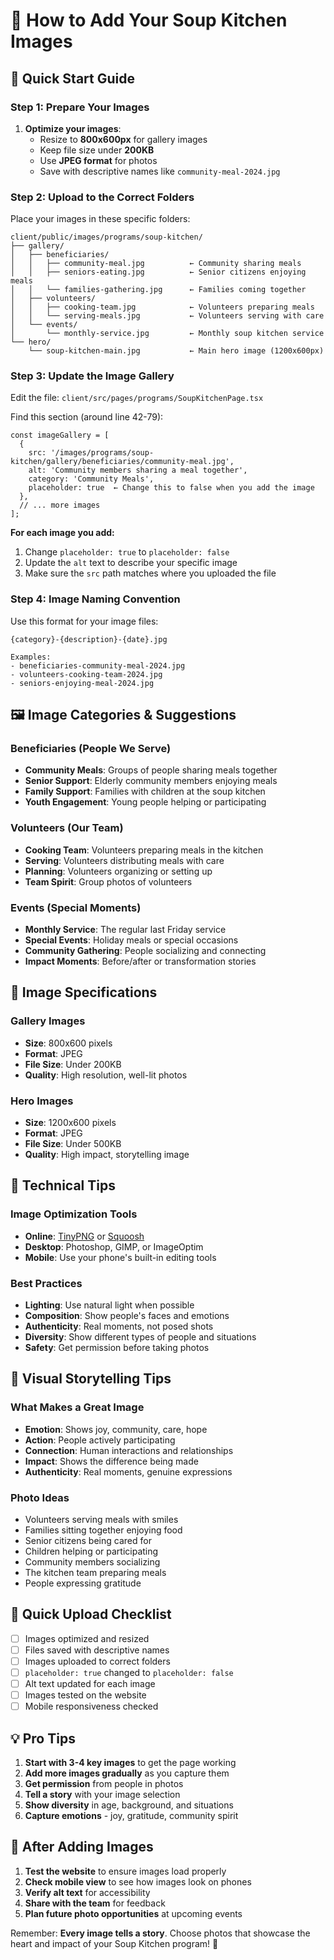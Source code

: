 # 📸 How to Add Your Soup Kitchen Images

## 🎯 **Quick Start Guide**

### **Step 1: Prepare Your Images**
1. **Optimize your images**:
   - Resize to **800x600px** for gallery images
   - Keep file size under **200KB**
   - Use **JPEG format** for photos
   - Save with descriptive names like `community-meal-2024.jpg`

### **Step 2: Upload to the Correct Folders**

Place your images in these specific folders:

```
client/public/images/programs/soup-kitchen/
├── gallery/
│   ├── beneficiaries/
│   │   ├── community-meal.jpg          ← Community sharing meals
│   │   ├── seniors-eating.jpg          ← Senior citizens enjoying meals
│   │   └── families-gathering.jpg      ← Families coming together
│   ├── volunteers/
│   │   ├── cooking-team.jpg            ← Volunteers preparing meals
│   │   └── serving-meals.jpg           ← Volunteers serving with care
│   └── events/
│       └── monthly-service.jpg         ← Monthly soup kitchen service
└── hero/
    └── soup-kitchen-main.jpg           ← Main hero image (1200x600px)
```

### **Step 3: Update the Image Gallery**

Edit the file: `client/src/pages/programs/SoupKitchenPage.tsx`

Find this section (around line 42-79):
```tsx
const imageGallery = [
  {
    src: '/images/programs/soup-kitchen/gallery/beneficiaries/community-meal.jpg',
    alt: 'Community members sharing a meal together',
    category: 'Community Meals',
    placeholder: true  ← Change this to false when you add the image
  },
  // ... more images
];
```

**For each image you add:**
1. Change `placeholder: true` to `placeholder: false`
2. Update the `alt` text to describe your specific image
3. Make sure the `src` path matches where you uploaded the file

### **Step 4: Image Naming Convention**

Use this format for your image files:
```
{category}-{description}-{date}.jpg

Examples:
- beneficiaries-community-meal-2024.jpg
- volunteers-cooking-team-2024.jpg
- seniors-enjoying-meal-2024.jpg
```

## 🖼️ **Image Categories & Suggestions**

### **Beneficiaries (People We Serve)**
- **Community Meals**: Groups of people sharing meals together
- **Senior Support**: Elderly community members enjoying meals
- **Family Support**: Families with children at the soup kitchen
- **Youth Engagement**: Young people helping or participating

### **Volunteers (Our Team)**
- **Cooking Team**: Volunteers preparing meals in the kitchen
- **Serving**: Volunteers distributing meals with care
- **Planning**: Volunteers organizing or setting up
- **Team Spirit**: Group photos of volunteers

### **Events (Special Moments)**
- **Monthly Service**: The regular last Friday service
- **Special Events**: Holiday meals or special occasions
- **Community Gathering**: People socializing and connecting
- **Impact Moments**: Before/after or transformation stories

## 📱 **Image Specifications**

### **Gallery Images**
- **Size**: 800x600 pixels
- **Format**: JPEG
- **File Size**: Under 200KB
- **Quality**: High resolution, well-lit photos

### **Hero Images**
- **Size**: 1200x600 pixels
- **Format**: JPEG
- **File Size**: Under 500KB
- **Quality**: High impact, storytelling image

## 🔧 **Technical Tips**

### **Image Optimization Tools**
- **Online**: [TinyPNG](https://tinypng.com/) or [Squoosh](https://squoosh.app/)
- **Desktop**: Photoshop, GIMP, or ImageOptim
- **Mobile**: Use your phone's built-in editing tools

### **Best Practices**
- **Lighting**: Use natural light when possible
- **Composition**: Show people's faces and emotions
- **Authenticity**: Real moments, not posed shots
- **Diversity**: Show different types of people and situations
- **Safety**: Get permission before taking photos

## 🎨 **Visual Storytelling Tips**

### **What Makes a Great Image**
- **Emotion**: Shows joy, community, care, hope
- **Action**: People actively participating
- **Connection**: Human interactions and relationships
- **Impact**: Shows the difference being made
- **Authenticity**: Real moments, genuine expressions

### **Photo Ideas**
- Volunteers serving meals with smiles
- Families sitting together enjoying food
- Senior citizens being cared for
- Children helping or participating
- Community members socializing
- The kitchen team preparing meals
- People expressing gratitude

## 🚀 **Quick Upload Checklist**

- [ ] Images optimized and resized
- [ ] Files saved with descriptive names
- [ ] Images uploaded to correct folders
- [ ] `placeholder: true` changed to `placeholder: false`
- [ ] Alt text updated for each image
- [ ] Images tested on the website
- [ ] Mobile responsiveness checked

## 💡 **Pro Tips**

1. **Start with 3-4 key images** to get the page working
2. **Add more images gradually** as you capture them
3. **Get permission** from people in photos
4. **Tell a story** with your image selection
5. **Show diversity** in age, background, and situations
6. **Capture emotions** - joy, gratitude, community spirit

## 🔄 **After Adding Images**

1. **Test the website** to ensure images load properly
2. **Check mobile view** to see how images look on phones
3. **Verify alt text** for accessibility
4. **Share with the team** for feedback
5. **Plan future photo opportunities** at upcoming events

Remember: **Every image tells a story**. Choose photos that showcase the heart and impact of your Soup Kitchen program! 🌟
